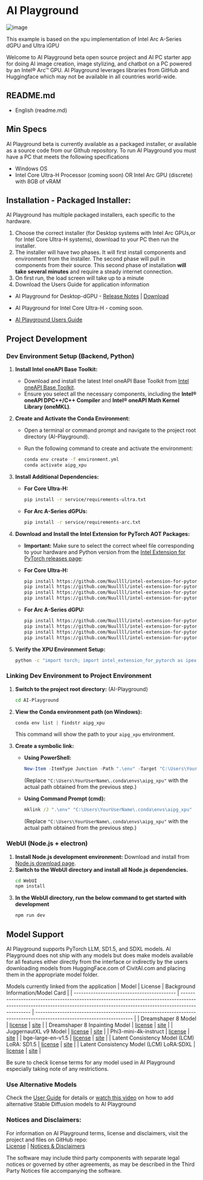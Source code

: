 # AI Playground

![image](https://github.com/user-attachments/assets/66086f2c-216e-4a79-8ff9-01e04db7e71d)

This example is based on the xpu implementation of Intel Arc A-Series dGPU and Ultra iGPU

Welcome to AI Playground beta open source project and AI PC starter app for doing AI image creation, image stylizing, and chatbot on a PC powered by an Intel® Arc™ GPU.  AI Playground leverages libraries from GitHub and Huggingface which may not be available in all countries world-wide.

## README.md
- English (readme.md)

## Min Specs
AI Playground beta is currently available as a packaged installer, or available as a source code from our Github repository.  To run AI Playground you must have a PC that meets the following specifications

*	Windows OS
*	Intel Core Ultra-H Processor (coming soon) OR Intel Arc GPU (discrete) with 8GB of vRAM

## Installation - Packaged Installer: 
AI Playground has multiple packaged installers, each specific to the hardware. 
1. Choose the correct installer (for Desktop systems with Intel Arc GPUs,or for Intel Core Ultra-H systems), download to your PC then run the installer.
2. The installer will have two phases.  It will first install components and environment from the installer. The second phase will pull in components from their source. </b >
This second phase of installation **will take several minutes** and require a steady internet connection.
3. On first run, the load screen will take up to a minute
4. Download the Users Guide for application information

*	AI Playground for Desktop-dGPU - [Release Notes](https://github.com/intel/AI-Playground/releases/tag/v1.0beta) | [Download](https://github.com/intel/AI-Playground/releases/download/v1.0beta/AI.Playground-v1.0b-Desktop_dGPU.exe)

*	AI Playground for Intel Core Ultra-H  - coming soon.

*	[AI Playground Users Guide](https://github.com/intel/ai-playground/blob/main/AI%20Playground%20Users%20Guide.pdf)


## Project Development
### Dev Environment Setup (Backend, Python)

1. **Install Intel oneAPI Base Toolkit:**

    - Download and install the latest Intel oneAPI Base Toolkit from [Intel oneAPI Base Toolkit](https://www.intel.com/content/www/us/en/developer/tools/oneapi/base-toolkit.html).
    - Ensure you select all the necessary components, including the **Intel® oneAPI DPC++/C++ Compiler** and **Intel® oneAPI Math Kernel Library (oneMKL)**.

2. **Create and Activate the Conda Environment:**

   - Open a terminal or command prompt and navigate to the project root directory (AI-Playground).
   - Run the following command to create and activate the environment:

     ```bash
     conda env create -f environment.yml
     conda activate aipg_xpu
     ```

3. **Install Additional Dependencies:**

    - **For Core Ultra-H:**
      ```bash
      pip install -r service/requirements-ultra.txt
      ```

    - **For Arc A-Series dGPUs:**
      ```bash
      pip install -r service/requirements-arc.txt
      ```

4. **Download and Install the Intel Extension for PyTorch AOT Packages:**

    - **Important:** Make sure to select the correct wheel file corresponding to your hardware and Python version from the [Intel Extension for PyTorch releases page](https://github.com/intel/intel-extension-for-pytorch/releases):

    - **For Core Ultra-H:**
      ```bash
      pip install https://github.com/Nuullll/intel-extension-for-pytorch/releases/download/v2.1.20%2Bmtl%2Boneapi/intel_extension_for_pytorch-2.1.20+mtl-cp310-cp310-win_amd64.whl
      pip install https://github.com/Nuullll/intel-extension-for-pytorch/releases/download/v2.1.20%2Bmtl%2Boneapi/torch-2.1.0a0+git7bcf7da-cp310-cp310-win_amd64.whl
      pip install https://github.com/Nuullll/intel-extension-for-pytorch/releases/download/v2.1.20%2Bmtl%2Boneapi/torchaudio-2.1.0+6ea1133-cp310-cp310-win_amd64.whl
      pip install https://github.com/Nuullll/intel-extension-for-pytorch/releases/download/v2.1.20%2Bmtl%2Boneapi/torchvision-0.16.0+fbb4cc5-cp310-cp310-win_amd64.whl
      ```

    - **For Arc A-Series dGPU:**
      ```bash
      pip install https://github.com/Nuullll/intel-extension-for-pytorch/releases/download/v2.1.10%2Bxpu/intel_extension_for_pytorch-2.1.10+xpu-cp310-cp310-win_amd64.whl
      pip install https://github.com/Nuullll/intel-extension-for-pytorch/releases/download/v2.1.10%2Bxpu/torch-2.1.0a0+cxx11.abi-cp310-cp310-win_amd64.whl
      pip install https://github.com/Nuullll/intel-extension-for-pytorch/releases/download/v2.1.10%2Bxpu/torchaudio-2.1.0a0+cxx11.abi-cp310-cp310-win_amd64.whl
      pip install https://github.com/Nuullll/intel-extension-for-pytorch/releases/download/v2.1.10%2Bxpu/torchvision-0.16.0a0+cxx11.abi-cp310-cp310-win_amd64.whl
      ```

5. **Verify the XPU Environment Setup:**

    ```bash
    python -c "import torch; import intel_extension_for_pytorch as ipex; print(torch.__version__); print(ipex.__version__); [print(f'[{i}]: {torch.xpu.get_device_properties(i)}') for i in range(torch.xpu.device_count())]"
    ```

### Linking Dev Environment to Project Environment

1.  **Switch to the project root directory:** (AI-Playground)
    ```bash
    cd AI-Playground 
    ```

2.  **View the Conda environment path (on Windows):** 
    ```powershell
    conda env list | findstr aipg_xpu
    ```
    This command will show the path to your `aipg_xpu` environment.

3.  **Create a symbolic link:**

    - **Using PowerShell:**
        ```powershell
        New-Item -ItemType Junction -Path ".\env" -Target "C:\Users\YourUserName\.conda\envs\aipg_xpu"
        ```
        (Replace `"C:\Users\YourUserName\.conda\envs\aipg_xpu"` with the actual path obtained from the previous step.)

    - **Using Command Prompt (cmd):**
        ```cmd
        mklink /J ".\env" "C:\Users\YourUserName\.conda\envs\aipg_xpu"
        ```
        (Replace `"C:\Users\YourUserName\.conda\envs\aipg_xpu"` with the actual path obtained from the previous step.)

### WebUI (Node.js + electron)

1.  **Install Node.js development environment:** Download and install from [Node.js download page](https://nodejs.org/).
2.  **Switch to the WebUI directory and install all Node.js dependencies.**
    ```bash
    cd WebUI
    npm install
    ```
3.  **In the WebUI directory, run the below command to get started with development**
    ```bash
    npm run dev
    ```

## Model Support
AI Playground supports PyTorch LLM, SD1.5, and SDXL models. AI Playground does not ship with any models but does make  models available for all features either directly from the interface or indirectly by the users downloading models from HuggingFace.com of CivitAI.com and placing them in the appropriate model folder. 

Models currently linked from the application 
| Model                                      | License                                                                                                                                                                      | Background Information/Model Card                                                                                      |
| ------------------------------------------ | ---------------------------------------------------------------------------------------------------------------------------------------------------------------------------- | ---------------------------------------------------------------------------------------------------------------------- |
| Dreamshaper 8 Model                        | [license](https://huggingface.co/spaces/CompVis/stable-diffusion-license)                                             | [site](https://huggingface.co/Lykon/dreamshaper-8)                               |
| Dreamshaper 8 Inpainting Model             | [license](https://huggingface.co/spaces/CompVis/stable-diffusion-license)                                             | [site](https://huggingface.co/Lykon/dreamshaper-8-inpainting)         |
| JuggernautXL v9 Model                      | [license](https://huggingface.co/spaces/CompVis/stable-diffusion-license)                                             | [site](https://huggingface.co/RunDiffusion/Juggernaut-XL-v9)           |
| Phi3-mini-4k-instruct                      | [license](https://huggingface.co/microsoft/Phi-3-mini-4k-instruct/resolve/main/LICENSE)                 | [site](https://huggingface.co/microsoft/Phi-3-mini-4k-instruct)     |
| bge-large-en-v1.5                          | [license](https://huggingface.co/datasets/choosealicense/licenses/blob/main/markdown/mit.md)                 | [site](https://huggingface.co/BAAI/bge-large-en-v1.5)                         |
| Latent Consistency Model (LCM) LoRA: SD1.5 | [license](https://huggingface.co/stabilityai/stable-diffusion-xl-base-1.0/blob/main/LICENSE.md) | [site](https://huggingface.co/latent-consistency/lcm-lora-sdv1-5) |
| Latent Consistency Model (LCM) LoRA:SDXL   | [license](https://huggingface.co/stabilityai/stable-diffusion-xl-base-1.0/blob/main/LICENSE.md) | [site](https://huggingface.co/latent-consistency/lcm-lora-sdxl)     |

Be sure to check license terms for any model used in AI Playground especially taking note of any restrictions.

### Use Alternative Models
Check the [User Guide](https://github.com/intel/ai-playground/blob/main/AI%20Playground%20Users%20Guide.pdf) for details or [watch this video](https://www.youtube.com/watch?v=1FXrk9Xcx2g) on how to add alternative Stable Diffusion models to AI Playground

### Notices and Disclaimers: 
For information on AI Playground terms, license and disclaimers, visit the project and files on GitHub repo:</br >
[License](https://github.com/intel/ai-playground/blob/main/LICENSE) | [Notices & Disclaimers](https://github.com/intel/ai-playground/blob/main/notices-disclaimers.md)

The software may include third party components with separate legal notices or governed by other agreements, as may be described in the Third Party Notices file accompanying the software.
